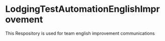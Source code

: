 # LodgingTestAutomationEnglishImprovement
This Respository is used for team english improvement communications
